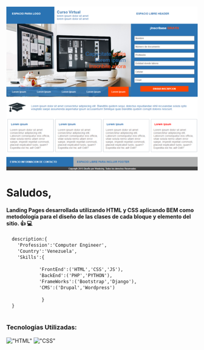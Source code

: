 !["Web developer"](https://github.com/jkaalexkei/maquetadolandingpagesBEM/blob/master/capture.png "Web Developer")
# Saludos,
#### Landing Pages desarrollada utilizando HTML y CSS aplicando BEM como metodología para el diseño de las clases de cada bloque y elemento del sitio. :+1: :computer:

```FrontEnd
  description:{
    'Profession':'Computer Engineer',
    'Country':'Venezuela',
    'Skills':{
    
            'FrontEnd':('HTML','CSS','JS'),
            'BackEnd':('PHP','PYTHON'),
            'FrameWorks':('Bootstrap','Django'),
            'CMS':('Drupal','Wordpress')
            
             } 
  }
 
```
### Tecnologías Utilizadas:
!["HTML"](https://cdn-icons-png.flaticon.com/128/5968/5968267.png "HTML")
!["CSS"](https://cdn-icons-png.flaticon.com/128/732/732190.png "CSS")


